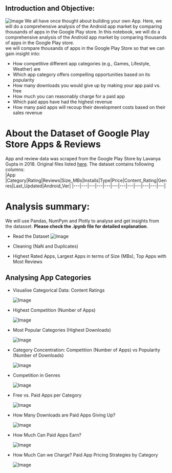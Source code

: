 ## Introduction and Objective: 
![Image](./images/playstore.png)
We all have once thought about building your own App. Here, we will do a comprehensive analysis of the Android app market by comparing thousands of apps in the Google Play store. In this notebook, we will do a comprehensive analysis of the Android app market by comparing thousands of apps in the Google Play store.  
we will compare thousands of apps in the Google Play Store so that we can gain insight into:

- How competitive different app categories (e.g., Games, Lifestyle, Weather) are
- Which app category offers compelling opportunities based on its popularity
- How many downloads you would give up by making your app paid vs. free
- How much you can reasonably charge for a paid app
- Which paid apps have had the highest revenue
- How many paid apps will recoup their development costs based on their sales revenue

# About the Dataset of Google Play Store Apps & Reviews
App and review data was scraped from the Google Play Store by Lavanya Gupta in 2018. Original files listed [here](
https://www.kaggle.com/lava18/google-play-store-apps).
The dataset contains following columns:  
|App |Category|Rating|Reviews|Size_MBs|Installs|Type|Price|Content_Rating|Genres|Last_Updated|Android_Ver|
|---|---|---|---|---|---|---|---|---|---|---|---|  

# Analysis summary:
We will use Pandas, NumPym and Plotly to analyse and get insights from the datasset. **Please check the .ipynb file for detailed explanation**.
 - Read the Dataset
  ![Image](./images/dataset.png)
  
- Cleaning (NaN and Duplicates)
- Highest Rated Apps, Largest Apps in terms of Size (MBs), Top Apps with Most Reviews

## Analysing App Categories
- Visualise Categorical Data: Content Ratings
  
  ![Image](./images/ratings.png)
  
- Highest Competition (Number of Apps)
  
  ![Image](./images/comptition.png)
  
- Most Popular Categories (Highest Downloads)

  ![Image](./images/popularity.png)

- Category Concentration: Competition (Number of Apps) vs Popularity (Number of Downloads)

  ![Image](./images/concentration.png)

- Competition in Genres

  ![Image](./images/genres.png)

- Free vs. Paid Apps per Category

  ![Image](./images/freevspaid.png)

- How Many Downloads are Paid Apps Giving Up?

  ![Image](./images/Giveup_box.png)

- How Much Can Paid Apps Earn?

  ![Image](./images/paidApp.png)

- How Much Can we Charge? Paid App Pricing Strategies by Category

  ![Image](./images/charge.png)
